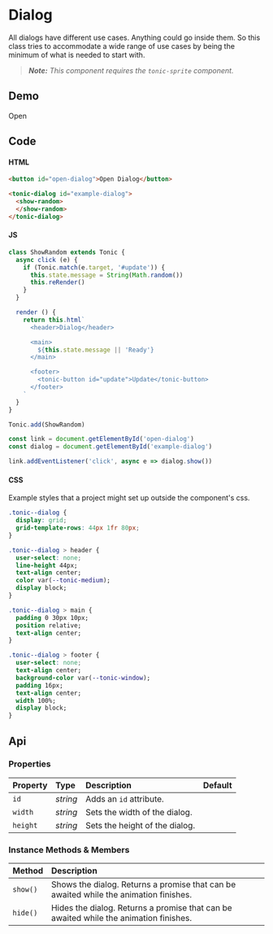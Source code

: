 # Dialog

All dialogs have different use cases. Anything could go inside them. So this
class tries to accommodate a wide range of use cases by being the minimum of
what is needed to start with.

> *__Note:__ This component requires the `tonic-sprite` component.*

## Demo
<tonic-dialog
  id="example-dialog"
  width="350px"
  height="260px">
  <show-random
    id="show-random">
  </show-random>
</tonic-dialog>

<div class="example">
  <tonic-button id="example-dialog-link">Open</tonic-button>
</div>

## Code

#### HTML
```html
<button id="open-dialog">Open Dialog</button>

<tonic-dialog id="example-dialog">
  <show-random>
  </show-random>
</tonic-dialog>
```

#### JS
```js
class ShowRandom extends Tonic {
  async click (e) {
    if (Tonic.match(e.target, '#update')) {
      this.state.message = String(Math.random())
      this.reRender()
    }
  }

  render () {
    return this.html`
      <header>Dialog</header>

      <main>
        ${this.state.message || 'Ready'}
      </main>

      <footer>
        <tonic-button id="update">Update</tonic-button>
      </footer>
    `
  }
}

Tonic.add(ShowRandom)

const link = document.getElementById('open-dialog')
const dialog = document.getElementById('example-dialog')

link.addEventListener('click', async e => dialog.show())
```

#### CSS

Example styles that a project might set up outside the component's css.

```css
.tonic--dialog {
  display: grid;
  grid-template-rows: 44px 1fr 80px;
}

.tonic--dialog > header {
  user-select: none;
  line-height 44px;
  text-align center;
  color var(--tonic-medium);
  display block;
}

.tonic--dialog > main {
  padding 0 30px 10px;
  position relative;
  text-align center;
}

.tonic--dialog > footer {
  user-select: none;
  text-align center;
  background-color var(--tonic-window);
  padding 16px;
  text-align center;
  width 100%;
  display block;
}
```

## Api

### Properties

| Property | Type | Description | Default |
| :--- | :--- | :--- | :--- |
| `id` | *string* | Adds an `id` attribute. |  |
| `width` | *string* | Sets the width of the dialog. |  |
| `height` | *string* | Sets the height of the dialog. |  |

### Instance Methods & Members

| Method | Description |
| :--- | :--- |
| `show()` | Shows the dialog. Returns a promise that can be awaited while the animation finishes. |
| `hide()` | Hides the dialog. Returns a promise that can be awaited while the animation finishes. |
